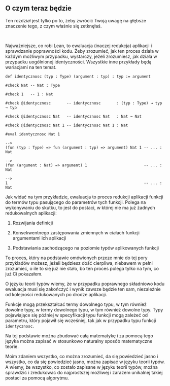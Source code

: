 ## O czym teraz będzie

Ten rozdział jest tylko po to, żeby zwrócić Twoją uwagę na głębsze znaczenie tego, z czym właśnie
się zetknęłaś.

<br/>

Najważniejsze, co robi Lean, to ewaluacja (inaczej redukcja) aplikacji i sprawdzanie poprawności
kodu. Żeby zrozumieć, jak ten proces działa w każdym możliwym przypadku, wystarczy, jeżeli
zrozumiesz, jak działa w przypadku uogólnionej identyczności. Wszystkie inne przykłady będą
wariacjami na ten temat.

```lean
def identycznosc (typ : Type) (argument : typ) : typ := argument

#check Nat -- Nat : Type

#check 1   -- 1 : Nat

#check @identycznosc       -- identycznosc       : (typ : Type) → typ → typ

#check @identycznosc Nat   -- identycznosc Nat   : Nat → Nat

#check @identycznosc Nat 1 -- identycznosc Nat 1 : Nat

#eval identycznosc Nat 1

-->
(fun (typ : Type) => fun (argument : typ) => argument) Nat 1 -- ... : Nat

-->
(fun (argument : Nat) => argument) 1                         -- ... : Nat

-->
1                                                            -- ... : Nat
```

Jak widać na tym przykładzie, ewaluacja to proces redukcji aplikacji funkcji do termów typu
pasującego do parametrów tych funkcji. Polega na wykonywaniu do skutku, to jest do postaci, w której
nie ma już żadnych redukowalnych aplikacji:

1. Rozwijania definicji

2. Konsekwentnego zastępowania zmiennych w ciałach funkcji argumentami ich aplikacji

3. Podstawiania zachodzącego na poziomie typów aplikowanych funkcji

To proces, który na podstawie omówionych przeze mnie do tej pory przykładów możesz, jeżeli będziesz
dość cierpliwa, niebawem w pełni zrozumieć, o ile to się już nie stało, bo ten proces polega tylko
na tym, co już Ci pokazałem.

O języku teorii typów wiemy, że w przypadku poprawnego składniowo kodu ewaluacja musi się zakończyć
i wynik zawsze będzie ten sam, niezależnie od kolejności redukowanych po drodze aplikacji.

Funkcje mogą przekształcać termy dowolnego typu, w tym również dowolne typy, w termy dowolnego typu,
w tym również dowolne typy. Typy pojawiające się później w specyfikacji typu funkcji mogą zależeć od
parametru, który pojawił się wcześniej, tak jak w przypadku typu funkcji `identycznosc`.

Na tej podstawie można zbudować całą matematykę i za pomocą tego języka można zapisać w stosunkowo
naturalny sposób matematyczne teorie.

Moim zdaniem wszystko, co można zrozumieć, da się powiedzieć jasno i wszystko, co da się powiedzieć
jasno, można zapisać w języku teorii typów. A wiemy, że wszystko, co zostało zapisane w języku
teorii typów, można sprawdzić i zredukować do najprostszej możliwej i zarazem unikalnej takiej
postaci za pomocą algorytmu.
